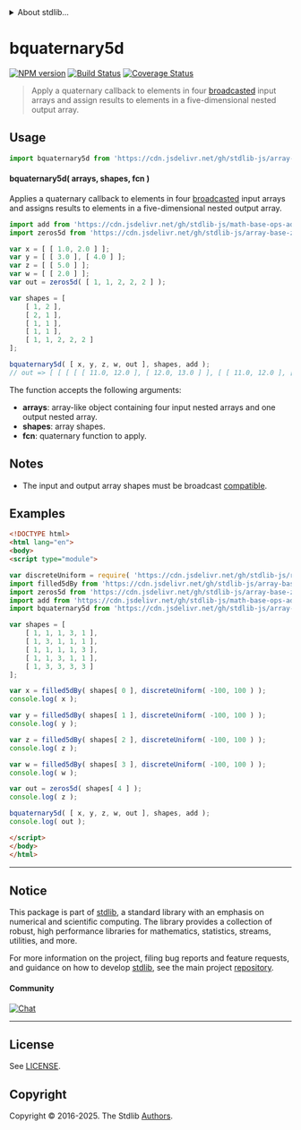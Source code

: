 <!--

@license Apache-2.0

Copyright (c) 2024 The Stdlib Authors.

Licensed under the Apache License, Version 2.0 (the "License");
you may not use this file except in compliance with the License.
You may obtain a copy of the License at

   http://www.apache.org/licenses/LICENSE-2.0

Unless required by applicable law or agreed to in writing, software
distributed under the License is distributed on an "AS IS" BASIS,
WITHOUT WARRANTIES OR CONDITIONS OF ANY KIND, either express or implied.
See the License for the specific language governing permissions and
limitations under the License.

-->


<details>
  <summary>
    About stdlib...
  </summary>
  <p>We believe in a future in which the web is a preferred environment for numerical computation. To help realize this future, we've built stdlib. stdlib is a standard library, with an emphasis on numerical and scientific computation, written in JavaScript (and C) for execution in browsers and in Node.js.</p>
  <p>The library is fully decomposable, being architected in such a way that you can swap out and mix and match APIs and functionality to cater to your exact preferences and use cases.</p>
  <p>When you use stdlib, you can be absolutely certain that you are using the most thorough, rigorous, well-written, studied, documented, tested, measured, and high-quality code out there.</p>
  <p>To join us in bringing numerical computing to the web, get started by checking us out on <a href="https://github.com/stdlib-js/stdlib">GitHub</a>, and please consider <a href="https://opencollective.com/stdlib">financially supporting stdlib</a>. We greatly appreciate your continued support!</p>
</details>

# bquaternary5d

[![NPM version][npm-image]][npm-url] [![Build Status][test-image]][test-url] [![Coverage Status][coverage-image]][coverage-url] <!-- [![dependencies][dependencies-image]][dependencies-url] -->

> Apply a quaternary callback to elements in four [broadcasted][@stdlib/array/base/broadcast-array] input arrays and assign results to elements in a five-dimensional nested output array.

<section class="intro">

</section>

<!-- /.intro -->



<section class="usage">

## Usage

```javascript
import bquaternary5d from 'https://cdn.jsdelivr.net/gh/stdlib-js/array-base-broadcasted-quaternary5d@esm/index.mjs';
```

#### bquaternary5d( arrays, shapes, fcn )

Applies a quaternary callback to elements in four [broadcasted][@stdlib/array/base/broadcast-array] input arrays and assigns results to elements in a five-dimensional nested output array.

```javascript
import add from 'https://cdn.jsdelivr.net/gh/stdlib-js/math-base-ops-add4@esm/index.mjs';
import zeros5d from 'https://cdn.jsdelivr.net/gh/stdlib-js/array-base-zeros5d@esm/index.mjs';

var x = [ [ 1.0, 2.0 ] ];
var y = [ [ 3.0 ], [ 4.0 ] ];
var z = [ [ 5.0 ] ];
var w = [ [ 2.0 ] ];
var out = zeros5d( [ 1, 1, 2, 2, 2 ] );

var shapes = [
    [ 1, 2 ],
    [ 2, 1 ],
    [ 1, 1 ],
    [ 1, 1 ],
    [ 1, 1, 2, 2, 2 ]
];

bquaternary5d( [ x, y, z, w, out ], shapes, add );
// out => [ [ [ [ [ 11.0, 12.0 ], [ 12.0, 13.0 ] ], [ [ 11.0, 12.0 ], [ 12.0, 13.0 ] ] ] ] ]
```

The function accepts the following arguments:

-   **arrays**: array-like object containing four input nested arrays and one output nested array.
-   **shapes**: array shapes.
-   **fcn**: quaternary function to apply.

</section>

<!-- /.usage -->

<section class="notes">

## Notes

-   The input and output array shapes must be broadcast [compatible][@stdlib/ndarray/base/broadcast-shapes].

</section>

<!-- /.notes -->

<section class="examples">

## Examples

<!-- eslint no-undef: "error" -->

```html
<!DOCTYPE html>
<html lang="en">
<body>
<script type="module">

var discreteUniform = require( 'https://cdn.jsdelivr.net/gh/stdlib-js/random-base-discrete-uniform' ).factory;
import filled5dBy from 'https://cdn.jsdelivr.net/gh/stdlib-js/array-base-filled5d-by@esm/index.mjs';
import zeros5d from 'https://cdn.jsdelivr.net/gh/stdlib-js/array-base-zeros5d@esm/index.mjs';
import add from 'https://cdn.jsdelivr.net/gh/stdlib-js/math-base-ops-add4@esm/index.mjs';
import bquaternary5d from 'https://cdn.jsdelivr.net/gh/stdlib-js/array-base-broadcasted-quaternary5d@esm/index.mjs';

var shapes = [
    [ 1, 1, 1, 3, 1 ],
    [ 1, 3, 1, 1, 1 ],
    [ 1, 1, 1, 1, 3 ],
    [ 1, 1, 3, 1, 1 ],
    [ 1, 3, 3, 3, 3 ]
];

var x = filled5dBy( shapes[ 0 ], discreteUniform( -100, 100 ) );
console.log( x );

var y = filled5dBy( shapes[ 1 ], discreteUniform( -100, 100 ) );
console.log( y );

var z = filled5dBy( shapes[ 2 ], discreteUniform( -100, 100 ) );
console.log( z );

var w = filled5dBy( shapes[ 3 ], discreteUniform( -100, 100 ) );
console.log( w );

var out = zeros5d( shapes[ 4 ] );
console.log( z );

bquaternary5d( [ x, y, z, w, out ], shapes, add );
console.log( out );

</script>
</body>
</html>
```

</section>

<!-- /.examples -->

<!-- Section for related `stdlib` packages. Do not manually edit this section, as it is automatically populated. -->

<section class="related">

</section>

<!-- /.related -->

<!-- Section for all links. Make sure to keep an empty line after the `section` element and another before the `/section` close. -->


<section class="main-repo" >

* * *

## Notice

This package is part of [stdlib][stdlib], a standard library with an emphasis on numerical and scientific computing. The library provides a collection of robust, high performance libraries for mathematics, statistics, streams, utilities, and more.

For more information on the project, filing bug reports and feature requests, and guidance on how to develop [stdlib][stdlib], see the main project [repository][stdlib].

#### Community

[![Chat][chat-image]][chat-url]

---

## License

See [LICENSE][stdlib-license].


## Copyright

Copyright &copy; 2016-2025. The Stdlib [Authors][stdlib-authors].

</section>

<!-- /.stdlib -->

<!-- Section for all links. Make sure to keep an empty line after the `section` element and another before the `/section` close. -->

<section class="links">

[npm-image]: http://img.shields.io/npm/v/@stdlib/array-base-broadcasted-quaternary5d.svg
[npm-url]: https://npmjs.org/package/@stdlib/array-base-broadcasted-quaternary5d

[test-image]: https://github.com/stdlib-js/array-base-broadcasted-quaternary5d/actions/workflows/test.yml/badge.svg?branch=main
[test-url]: https://github.com/stdlib-js/array-base-broadcasted-quaternary5d/actions/workflows/test.yml?query=branch:main

[coverage-image]: https://img.shields.io/codecov/c/github/stdlib-js/array-base-broadcasted-quaternary5d/main.svg
[coverage-url]: https://codecov.io/github/stdlib-js/array-base-broadcasted-quaternary5d?branch=main

<!--

[dependencies-image]: https://img.shields.io/david/stdlib-js/array-base-broadcasted-quaternary5d.svg
[dependencies-url]: https://david-dm.org/stdlib-js/array-base-broadcasted-quaternary5d/main

-->

[chat-image]: https://img.shields.io/gitter/room/stdlib-js/stdlib.svg
[chat-url]: https://app.gitter.im/#/room/#stdlib-js_stdlib:gitter.im

[stdlib]: https://github.com/stdlib-js/stdlib

[stdlib-authors]: https://github.com/stdlib-js/stdlib/graphs/contributors

[umd]: https://github.com/umdjs/umd
[es-module]: https://developer.mozilla.org/en-US/docs/Web/JavaScript/Guide/Modules

[deno-url]: https://github.com/stdlib-js/array-base-broadcasted-quaternary5d/tree/deno
[deno-readme]: https://github.com/stdlib-js/array-base-broadcasted-quaternary5d/blob/deno/README.md
[umd-url]: https://github.com/stdlib-js/array-base-broadcasted-quaternary5d/tree/umd
[umd-readme]: https://github.com/stdlib-js/array-base-broadcasted-quaternary5d/blob/umd/README.md
[esm-url]: https://github.com/stdlib-js/array-base-broadcasted-quaternary5d/tree/esm
[esm-readme]: https://github.com/stdlib-js/array-base-broadcasted-quaternary5d/blob/esm/README.md
[branches-url]: https://github.com/stdlib-js/array-base-broadcasted-quaternary5d/blob/main/branches.md

[stdlib-license]: https://raw.githubusercontent.com/stdlib-js/array-base-broadcasted-quaternary5d/main/LICENSE

[@stdlib/array/base/broadcast-array]: https://github.com/stdlib-js/array-base-broadcast-array/tree/esm

[@stdlib/ndarray/base/broadcast-shapes]: https://github.com/stdlib-js/ndarray-base-broadcast-shapes/tree/esm

</section>

<!-- /.links -->
